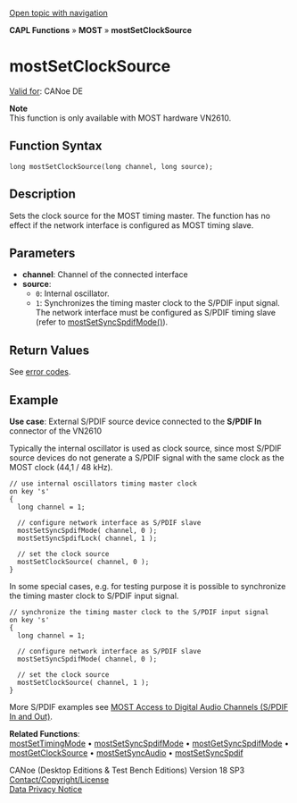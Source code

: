[Open topic with navigation](../../../../../CANoeDEFamily.htm#Topics/CAPLFunctions/MOST/Functions/CAPLfunctionMOSTSetClockSource.md)

**CAPL Functions** » **MOST** » **mostSetClockSource**

# mostSetClockSource

[Valid for](../../../Shared/FeatureAvailability.md): CANoe DE

**Note**  
This function is only available with MOST hardware VN2610.

## Function Syntax

```plaintext
long mostSetClockSource(long channel, long source);
```

## Description

Sets the clock source for the MOST timing master. The function has no effect if the network interface is configured as MOST timing slave.

## Parameters

- **channel**: Channel of the connected interface
- **source**:
  - `0`: Internal oscillator.
  - `1`: Synchronizes the timing master clock to the S/PDIF input signal. The network interface must be configured as S/PDIF timing slave (refer to [mostSetSyncSpdifMode()](CAPLfunctionMOSTSetSyncSpdifMode.md)).

## Return Values

See [error codes](../CAPLfunctionsMOSTErrorCodes.md).

## Example

**Use case**: External S/PDIF source device connected to the **S/PDIF In** connector of the VN2610

Typically the internal oscillator is used as clock source, since most S/PDIF source devices do not generate a S/PDIF signal with the same clock as the MOST clock (44,1 / 48 kHz).

```plaintext
// use internal oscillators timing master clock
on key 's'
{
  long channel = 1;

  // configure network interface as S/PDIF slave
  mostSetSyncSpdifMode( channel, 0 );
  mostSetSyncSpdifLock( channel, 1 );

  // set the clock source
  mostSetClockSource( channel, 0 );
}
```

In some special cases, e.g. for testing purpose it is possible to synchronize the timing master clock to S/PDIF input signal.

```plaintext
// synchronize the timing master clock to the S/PDIF input signal
on key 's'
{
  long channel = 1;

  // configure network interface as S/PDIF slave
  mostSetSyncSpdifMode( channel, 0 );

  // set the clock source
  mostSetClockSource( channel, 1 );
}
```

More S/PDIF examples see [MOST Access to Digital Audio Channels (S/PDIF In and Out)](../../../CANoeCANalyzer/MOST/MOSTSynchronousChannelDigitalAudio.md).

**Related Functions**:  
[mostSetTimingMode](CAPLfunctionMOSTSetTimingMode.md) • [mostSetSyncSpdifMode](CAPLfunctionMOSTSetSyncSpdifMode.md) • [mostGetSyncSpdifMode](CAPLfunctionMOSTGetSyncSpdifMode.md) • [mostGetClockSource](CAPLfunctionMOSTGetClockSource.md) • [mostSetSyncAudio](CAPLfunctionMOSTSetSyncAudio.md) • [mostSetSyncSpdif](CAPLfunctionMOSTSetSyncSpdif.md)

CANoe (Desktop Editions & Test Bench Editions) Version 18 SP3  
[Contact/Copyright/License](../../../Shared/ContactCopyrightLicense.md)  
[Data Privacy Notice](https://www.vector.com/int/en/company/get-info/privacy-policy/)
